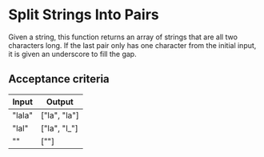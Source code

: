# Split Strings Into Pairs

Given a string, this function returns an array of strings that are all two characters long. If the last pair only has one character from the initial input, it is given an underscore to fill the gap.

## Acceptance criteria

Input | Output
--- | ---
"lala" | ["la", "la"]
"lal" | ["la", "l_"]
"" | [""]